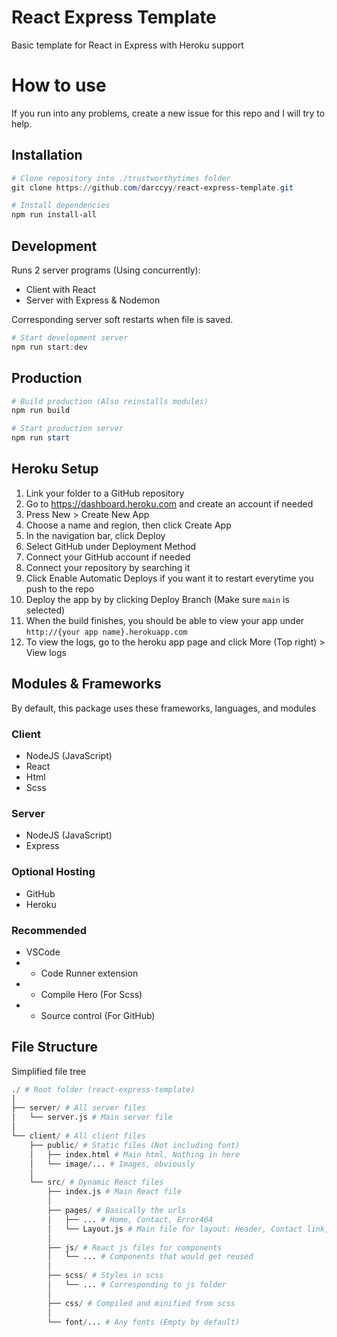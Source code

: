 # React Express Template

Basic template for React in Express with Heroku support

# How to use

If you run into any problems, create a new issue for this repo and I will try to help.

## Installation

```powershell
# Clone repository into ./trustworthytimes folder
git clone https://github.com/darccyy/react-express-template.git

# Install dependencies
npm run install-all
```

## Development

Runs 2 server programs (Using concurrently):

- Client with React
- Server with Express & Nodemon

Corresponding server soft restarts when file is saved.

```powershell
# Start development server
npm run start:dev
```

## Production

```powershell
# Build production (Also reinstalls modules)
npm run build

# Start production server
npm run start
```

## Heroku Setup

1. Link your folder to a GitHub repository
2. Go to https://dashboard.heroku.com and create an account if needed
3. Press New > Create New App
4. Choose a name and region, then click Create App
5. In the navigation bar, click Deploy
6. Select GitHub under Deployment Method
7. Connect your GitHub account if needed
8. Connect your repository by searching it
9. Click Enable Automatic Deploys if you want it to restart everytime you push to the repo
10. Deploy the app by by clicking Deploy Branch (Make sure `main` is selected)
11. When the build finishes, you should be able to view your app under `http://{your app name}.herokuapp.com`
12. To view the logs, go to the heroku app page and click More (Top right) > View logs

## Modules & Frameworks

By default, this package uses these frameworks, languages, and modules

### Client

- NodeJS (JavaScript)
- React
- Html
- Scss

### Server

- NodeJS (JavaScript)
- Express

### Optional Hosting

- GitHub
- Heroku

### Recommended

- VSCode
- - Code Runner extension
- - Compile Hero (For Scss)
- - Source control (For GitHub)

## File Structure

Simplified file tree

```py
./ # Root folder (react-express-template)
│
├── server/ # All server files
│   └── server.js # Main server file
│
└── client/ # All client files
    ├── public/ # Static files (Not including font)
    │   ├── index.html # Main html, Nothing in here
    │   └── image/... # Images, obviously
    │
    └── src/ # Dynamic React files
        ├── index.js # Main React file
        │
        ├── pages/ # Basically the urls
        │   ├── ... # Home, Contact, Error404
        │   └── Layout.js # Main file for layout: Header, Contact link, ect.
        │
        ├── js/ # React js files for components
        │   └── ... # Components that would get reused
        │
        ├── scss/ # Styles in scss
        │   └── ... # Corresponding to js folder
        │
        ├── css/ # Compiled and minified from scss
        │
        └── font/... # Any fonts (Empty by default)
```
